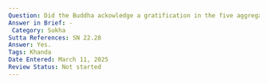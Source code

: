 ```yaml
---
Question: Did the Buddha ackowledge a gratification in the five aggregates?
Answer in Brief: -
 Category: Sukha
Sutta References: SN 22.28
Answer: Yes.
Tags: Khanda
Date Entered: March 11, 2025
Review Status: Not started
---
```

